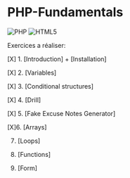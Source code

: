 # PHP-Fundamentals
![PHP](https://img.shields.io/badge/php-%23777BB4.svg?style=for-the-badge&logo=php&logoColor=white) ![HTML5](https://img.shields.io/badge/html5-%23E34F26.svg?style=for-the-badge&logo=html5&logoColor=white)


Exercices a réaliser:

[X] 1. [Introduction] + [Installation]

[X] 2. [Variables]

[X] 3. [Conditional structures]

[X] 4. [Drill]

[X] 5. [Fake Excuse Notes Generator]

[X]6. [Arrays]

7. [Loops]

8. [Functions]

9. [Form]
